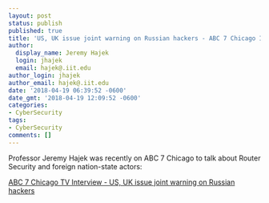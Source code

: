```yaml
---
layout: post
status: publish
published: true
title: 'US, UK issue joint warning on Russian hackers - ABC 7 Chicago Interview'
author:
  display_name: Jeremy Hajek
  login: jhajek
  email: hajek@.iit.edu
author_login: jhajek
author_email: hajek@.iit.edu
date: '2018-04-19 06:39:52 -0600'
date_gmt: '2018-04-19 12:09:52 -0600'
categories:
- CyberSecurity
tags: 
- CyberSecurity 
comments: []
---
```


Professor Jeremy Hajek was recently on ABC 7 Chicago to talk about Router Security and foreign nation-state actors:

[ABC 7 Chicago TV Interview - US, UK issue joint warning on Russian hackers](http://abc7chicago.com/technology/us-uk-issue-joint-warning-on-russian-hackers/3353043/)
